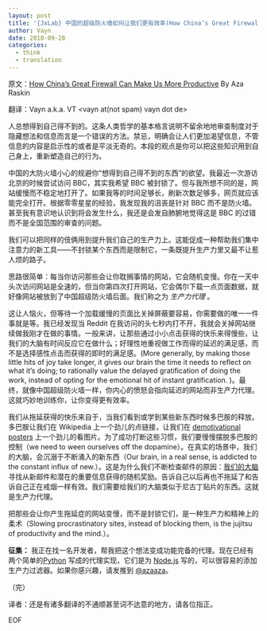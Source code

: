 ```yaml
---
layout: post
title: '{JxLab} 中国的超级防火墙如何让我们更有效率(How China’s Great Firewall Can Make Us More Productive)'
author: Vayn
date: 2010-09-28
categories:
  - think
  - translation
---
```

原文：[How China’s Great Firewall Can Make Us More Productive](http://www.azarask.in/blog/post/chinas-great-firewall-productivity/) By Aza Raskin

翻译：Vayn a.k.a. VT &lt;vayn at(not spam) vayn dot de&gt;

人总想得到自己得不到的。这条人类哲学的基本格言说明不留余地地审查制度对于隐藏想法和信息而言是一个错误的方法。禁忌，明确会让人们更加渴望信息，不管信息的内容是启示性的或者是平淡无奇的。本段的观点是你可以把这些知识用到自己身上，重新塑造自己的行为。

中国的大防火墙小心的规避你“想得到自己得不到的东西”的欲望。我最近一次游访北京的时候尝试访问 BBC，其实我希望 BBC 被封锁了。但与我所想不同的是，网站缓慢而不稳定地打开了。如果我等的时间足够长，刷新次数足够多，网页就应该能完全打开。根据零零星星的经验，我发现我的沮丧是针对 BBC 而不是防火墙。甚至我有意识地认识到将会发生什么，我还是会发自肺腑地觉得这是 BBC 的过错而不是全国范围的审查的问题。

我们可以把同样的伎俩用到提升我们自己的生产力上。这能促成一种帮助我们集中注意力的新工具——不封锁某个东西而是限制它，一条既提升生产力里又最不让惹人烦的路子。

思路很简单：每当你访问那些会让你耽搁事情的网站，它会随机变慢。你在一天中头次访问网站是全速的，但当你第四次打开网站，它会偶尔下载一点页面数据，就好像网站被放到了中国超级防火墙后面。我们称之为 _生产力代理_ 。

这让人恼火，但等待一个加载缓慢的页面比关掉屏蔽要容易，你需要做的唯一一件事就是等。我已经发现当 Reddit 在我访问的头七秒内打不开，我就会关掉网站继续做我刚才在做的事情。一般来讲，让那些通过小小点击获得的快乐来得慢些，让我们的大脑有时间反应它在做什么；好理性地重视做工作而得的延迟的满足感，而不是选择感性点击而获得的即时的满足感。(More generally, by making those little hits of joy take longer, it gives our brain the time it needs to reflect on what it’s doing; to rationally value the delayed gratification of doing the work, instead of opting for the emotional hit of instant gratification. )。最终，就像中国超级防火墙一样，你内心的愤怒会指向延迟的网站而非生产力代理。这就巧妙地训练你，让你变得更有效率。

我们从拖延获得的快乐来自于，当我们看到或学到某些新东西时候多巴胺的释放。多巴胺让我们在 Wikipedia 上一个劲儿的点链接，让我们在 [demotivational posters](http://verydemotivational.com/) 上一个劲儿的看图片。为了成功打断这些习惯，我们要慢慢摆脱多巴胺的控制（we need to ween ourselves off the dopamine）。在真实的场景中，我们的大脑，会沉溺于不断涌入的新东西（Our brain, in a real sense, is addicted to the constant influx of new.）。这是为什么我们不断检查邮件的原因：[我们的大脑](http://en.wikipedia.org/wiki/Nucleus_accumbens)寻找从新邮件和潜在的重要信息获得的随机奖励。告诉自己以后再也不拖延了和告诉自己正在戒烟一样有效。我们需要给我们的大脑类似于尼古丁贴片的东西。这就是生产力代理。

把那些会让你产生拖延症的网站变慢，而不是封锁它们，是一种生产力和精神上的柔术（Slowing procrastinatory sites, instead of blocking them, is the jujitsu of productivity and the mind.）。

__征集：__ 我正在找一名开发者，帮我把这个想法变成功能完备的代理。现在已经有两个简单的[Python](http://pypi.python.org/pypi/throxy.py/0.1) 写成的代理实现，它们是为 [Node.js](http://github.com/toolness/throxode) 写的，可以很容易的添加生产力过滤器。如果你感兴趣，请发推到 [@azaaza](http://twitter.com/azaaza)。

（完）

译者：还是有诸多翻译的不通顺甚至词不达意的地方，请各位指正。

EOF